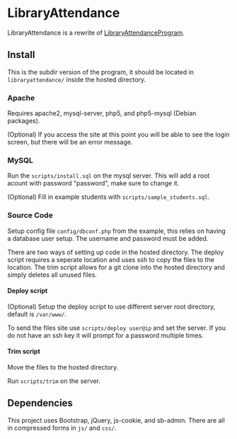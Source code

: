 # LibraryAttendance

LibraryAttendance is a rewrite of [LibraryAttendanceProgram](https://github.com/DCHSProgrammingClub/LibraryAttendanceProgram).

## Install

This is the subdir version of the program, it should be located in `libraryattendance/` inside the hosted directory.

### Apache

Requires apache2, mysql-server, php5, and php5-mysql (Debian packages).

(Optional) If you access the site at this point you will be able to see the login screen, but there will be an error message.

### MySQL

Run the `scripts/install.sql` on the mysql server.
This will add a root acount with password "password", make sure to change it.

(Optional) Fill in example students with `scripts/sample_students.sql`.

### Source Code

Setup config file `config/dbconf.php` from the example, this relies on having a database user setup.
The username and password must be added.

There are two ways of setting up code in the hosted directory.
The deploy script requires a seperate location and uses ssh to copy the files to the location.
The trim script allows for a git clone into the hosted directory and simply deletes all unused files.

#### Deploy script

(Optional) Setup the deploy script to use different server root directory, default is `/var/www/`.

To send the files site use `scripts/deploy user@ip` and set the server.
If you do not have an ssh key it will prompt for a password multiple times.

#### Trim script

Move the files to the hosted directory.

Run `scripts/trim` on the server.

## Dependencies

This project uses Bootstrap, jQuery, js-cookie, and sb-admin.
There are all in compressed forms in `js/` and `css/`.
